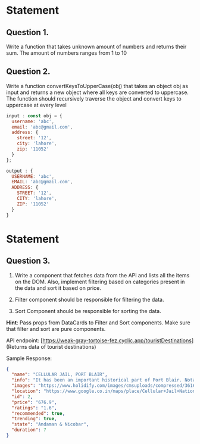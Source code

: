 # Statement

## Question 1.

Write a function that takes unknown amount of numbers and returns their sum. The amount of numbers ranges from 1 to 10

## Question 2.
Write a function convertKeysToUpperCase(obj) that takes an object obj as input and returns a new object where all keys are converted to uppercase. The function should recursively traverse the object and convert keys to uppercase at every level
```javascript
input : const obj = {
  username: 'abc',
  email: 'abc@gmail.com',
  address: {
    street: '12',
    city: 'lahore',
    zip: '11052'
  }
};

output : {
  USERNAME: 'abc',
  EMAIL: 'abc@gmail.com',
  ADDRESS: {
    STREET: '12',
    CITY: 'lahore',
    ZIP: '11052'
  }
}
```

# Statement

## Question 3.

1. Write a component that fetches data from the API and lists all the items on the DOM. Also, implement filtering based on categories present in the data and sort it based on price.
2. Filter component should be responsible for filtering the data.

3. Sort Component should be responsible for sorting the data.

**Hint**: Pass props from DataCards to Filter and Sort components. Make sure that filter and sort are pure components.

API endpoint: [https://weak-gray-tortoise-fez.cyclic.app/touristDestinations] (Returns data of tourist destinations)

Sample Response:

```json
{
  "name": "CELLULAR JAIL, PORT BLAIR",
  "info": "It has been an important historical part of Port Blair. Notable freedom fighters such as Veer Savarkar, Jogendra Shukla, Batukeshwar Dutt, and Babarao Savarkar were some of the inmates here. Don’t miss the light and sound show (Monday, Wednesday, and Friday) when you visit Cellular Jail.",
  "images": "https://www.holidify.com/images/cmsuploads/compressed/3616_20190213160612jpg",
  "location": "https://www.google.co.in/maps/place/Cellular+Jail+National+Monument/@11.6738247479768,15z/data=!4m2!3m1!1s0x0:0x616a8c6623fdba3f?ved=2ahUKEwihqtPEuvPlAhU4IbcAHThdBsAQ_BIwJnoECA4QCA",
  "id": 2,
  "price": "676.9",
  "ratings": "1.6",
  "recommended": true,
  "trending": true,
  "state": "Andaman & Nicobar",
  "duration": 7
}
```
